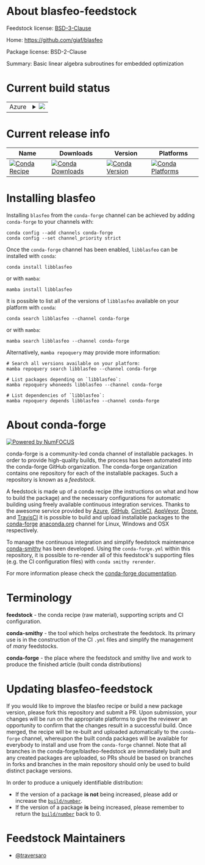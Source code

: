 About blasfeo-feedstock
=======================

Feedstock license: [BSD-3-Clause](https://github.com/conda-forge/blasfeo-feedstock/blob/main/LICENSE.txt)

Home: https://github.com/giaf/blasfeo

Package license: BSD-2-Clause

Summary: Basic linear algebra subroutines for embedded optimization

Current build status
====================


<table>
    
  <tr>
    <td>Azure</td>
    <td>
      <details>
        <summary>
          <a href="https://dev.azure.com/conda-forge/feedstock-builds/_build/latest?definitionId=23103&branchName=main">
            <img src="https://dev.azure.com/conda-forge/feedstock-builds/_apis/build/status/blasfeo-feedstock?branchName=main">
          </a>
        </summary>
        <table>
          <thead><tr><th>Variant</th><th>Status</th></tr></thead>
          <tbody><tr>
              <td>linux_64_microarch_level1</td>
              <td>
                <a href="https://dev.azure.com/conda-forge/feedstock-builds/_build/latest?definitionId=23103&branchName=main">
                  <img src="https://dev.azure.com/conda-forge/feedstock-builds/_apis/build/status/blasfeo-feedstock?branchName=main&jobName=linux&configuration=linux%20linux_64_microarch_level1" alt="variant">
                </a>
              </td>
            </tr><tr>
              <td>linux_64_microarch_level3</td>
              <td>
                <a href="https://dev.azure.com/conda-forge/feedstock-builds/_build/latest?definitionId=23103&branchName=main">
                  <img src="https://dev.azure.com/conda-forge/feedstock-builds/_apis/build/status/blasfeo-feedstock?branchName=main&jobName=linux&configuration=linux%20linux_64_microarch_level3" alt="variant">
                </a>
              </td>
            </tr>
          </tbody>
        </table>
      </details>
    </td>
  </tr>
</table>

Current release info
====================

| Name | Downloads | Version | Platforms |
| --- | --- | --- | --- |
| [![Conda Recipe](https://img.shields.io/badge/recipe-libblasfeo-green.svg)](https://anaconda.org/conda-forge/libblasfeo) | [![Conda Downloads](https://img.shields.io/conda/dn/conda-forge/libblasfeo.svg)](https://anaconda.org/conda-forge/libblasfeo) | [![Conda Version](https://img.shields.io/conda/vn/conda-forge/libblasfeo.svg)](https://anaconda.org/conda-forge/libblasfeo) | [![Conda Platforms](https://img.shields.io/conda/pn/conda-forge/libblasfeo.svg)](https://anaconda.org/conda-forge/libblasfeo) |

Installing blasfeo
==================

Installing `blasfeo` from the `conda-forge` channel can be achieved by adding `conda-forge` to your channels with:

```
conda config --add channels conda-forge
conda config --set channel_priority strict
```

Once the `conda-forge` channel has been enabled, `libblasfeo` can be installed with `conda`:

```
conda install libblasfeo
```

or with `mamba`:

```
mamba install libblasfeo
```

It is possible to list all of the versions of `libblasfeo` available on your platform with `conda`:

```
conda search libblasfeo --channel conda-forge
```

or with `mamba`:

```
mamba search libblasfeo --channel conda-forge
```

Alternatively, `mamba repoquery` may provide more information:

```
# Search all versions available on your platform:
mamba repoquery search libblasfeo --channel conda-forge

# List packages depending on `libblasfeo`:
mamba repoquery whoneeds libblasfeo --channel conda-forge

# List dependencies of `libblasfeo`:
mamba repoquery depends libblasfeo --channel conda-forge
```


About conda-forge
=================

[![Powered by
NumFOCUS](https://img.shields.io/badge/powered%20by-NumFOCUS-orange.svg?style=flat&colorA=E1523D&colorB=007D8A)](https://numfocus.org)

conda-forge is a community-led conda channel of installable packages.
In order to provide high-quality builds, the process has been automated into the
conda-forge GitHub organization. The conda-forge organization contains one repository
for each of the installable packages. Such a repository is known as a *feedstock*.

A feedstock is made up of a conda recipe (the instructions on what and how to build
the package) and the necessary configurations for automatic building using freely
available continuous integration services. Thanks to the awesome service provided by
[Azure](https://azure.microsoft.com/en-us/services/devops/), [GitHub](https://github.com/),
[CircleCI](https://circleci.com/), [AppVeyor](https://www.appveyor.com/),
[Drone](https://cloud.drone.io/welcome), and [TravisCI](https://travis-ci.com/)
it is possible to build and upload installable packages to the
[conda-forge](https://anaconda.org/conda-forge) [anaconda.org](https://anaconda.org/)
channel for Linux, Windows and OSX respectively.

To manage the continuous integration and simplify feedstock maintenance
[conda-smithy](https://github.com/conda-forge/conda-smithy) has been developed.
Using the ``conda-forge.yml`` within this repository, it is possible to re-render all of
this feedstock's supporting files (e.g. the CI configuration files) with ``conda smithy rerender``.

For more information please check the [conda-forge documentation](https://conda-forge.org/docs/).

Terminology
===========

**feedstock** - the conda recipe (raw material), supporting scripts and CI configuration.

**conda-smithy** - the tool which helps orchestrate the feedstock.
                   Its primary use is in the construction of the CI ``.yml`` files
                   and simplify the management of *many* feedstocks.

**conda-forge** - the place where the feedstock and smithy live and work to
                  produce the finished article (built conda distributions)


Updating blasfeo-feedstock
==========================

If you would like to improve the blasfeo recipe or build a new
package version, please fork this repository and submit a PR. Upon submission,
your changes will be run on the appropriate platforms to give the reviewer an
opportunity to confirm that the changes result in a successful build. Once
merged, the recipe will be re-built and uploaded automatically to the
`conda-forge` channel, whereupon the built conda packages will be available for
everybody to install and use from the `conda-forge` channel.
Note that all branches in the conda-forge/blasfeo-feedstock are
immediately built and any created packages are uploaded, so PRs should be based
on branches in forks and branches in the main repository should only be used to
build distinct package versions.

In order to produce a uniquely identifiable distribution:
 * If the version of a package **is not** being increased, please add or increase
   the [``build/number``](https://docs.conda.io/projects/conda-build/en/latest/resources/define-metadata.html#build-number-and-string).
 * If the version of a package **is** being increased, please remember to return
   the [``build/number``](https://docs.conda.io/projects/conda-build/en/latest/resources/define-metadata.html#build-number-and-string)
   back to 0.

Feedstock Maintainers
=====================

* [@traversaro](https://github.com/traversaro/)

